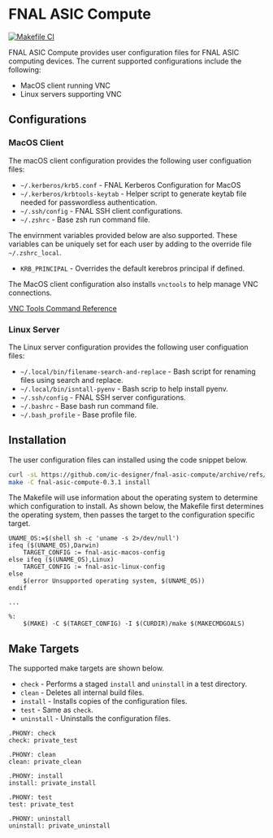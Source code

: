 # FNAL ASIC Compute

[![Makefile CI](https://github.com/ic-designer/fnal-asic-compute/actions/workflows/makefile.yml/badge.svg)](https://github.com/ic-designer/fnal-asic-compute/actions/workflows/makefile.yml)


FNAL ASIC Compute provides user configuration files for FNAL ASIC computing devices. The current
supported configurations include the following:
- MacOS client running VNC
- Linux servers supporting VNC

## Configurations

### MacOS Client

The macOS client configuration provides the following user configuation files:
- `~/.kerberos/krb5.conf` - FNAL Kerberos Configuration for MacOS
- `~/.kerberos/krbtools-keytab` - Helper script to generate keytab file needed for passwordless authentication.
- `~/.ssh/config` - FNAL SSH client configurations.
- `~/.zshrc` - Base zsh run command file.

The envirnment variables provided below are also supported. These variables can be uniquely set
for each user by adding to the override file `~/.zshrc_local`.
- `KRB_PRINCIPAL` - Overrides the default kerebros principal if defined.

The MacOS client configuration also installs `vnctools` to help manage VNC connections.

[VNC Tools Command Reference](https://github.com/ic-designer/bash-vnctools/blob/d60f8c8697f0d56824c01a4dd6593d126c65e9dd/README.md)


### Linux Server

The Linux server configuration provides the following user configuation files:
- `~/.local/bin/filename-search-and-replace` - Bash script for renaming files using search and replace.
- `~/.local/bin/isntall-pyenv` - Bash scrip to help install pyenv.
- `~/.ssh/config` - FNAL SSH server configurations.
- `~/.bashrc` - Base bash run command file.
- `~/.bash_profile` - Base profile file.


## Installation

The user configuration files can installed using the code snippet below.

```bash
curl -sL https://github.com/ic-designer/fnal-asic-compute/archive/refs/tags/0.3.1.tar.gz | tar xz
make -C fnal-asic-compute-0.3.1 install
```

The Makefile will use information about the operating system to determine which configuration to
install. As shown below, the Makefile first determines the operating system, then passes the
target to the configuration specific target.

```make
UNAME_OS:=$(shell sh -c 'uname -s 2>/dev/null')
ifeq ($(UNAME_OS),Darwin)
    TARGET_CONFIG := fnal-asic-macos-config
else ifeq ($(UNAME_OS),Linux)
    TARGET_CONFIG := fnal-asic-linux-config
else
    $(error Unsupported operating system, $(UNAME_OS))
endif

...

%:
	$(MAKE) -C $(TARGET_CONFIG) -I $(CURDIR)/make $(MAKECMDGOALS)

```


## Make Targets

The supported make targets are shown below.
- `check` - Performs a staged `install` and `uninstall` in a test directory.
- `clean` - Deletes all internal build files.
- `install` - Installs copies of the configuration files.
- `test` - Same as `check`.
- `uninstall` - Uninstalls the configuration files.


```make
.PHONY: check
check: private_test

.PHONY: clean
clean: private_clean

.PHONY: install
install: private_install

.PHONY: test
test: private_test

.PHONY: uninstall
uninstall: private_uninstall
```
